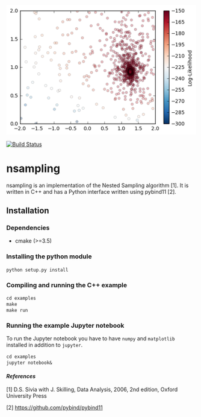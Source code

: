![](examples/lighthouse_problem.png)

[![Build Status](https://travis-ci.org/yannikbehr/nsampling.svg?branch=yannikbehr-travis)](https://travis-ci.org/yannikbehr/nsampling)

# nsampling
nsampling is an implementation of the Nested Sampling algorithm [1]. It is
written in C++ and has a Python interface written using pybind11 [2].  

## Installation

### Dependencies
* cmake (>=3.5)

### Installing the python module
```
python setup.py install
```

### Compiling and running the C++ example
```
cd examples
make
make run
```

### Running the example Jupyter notebook
To run the Jupyter notebook you have to have `numpy` and `matplotlib` installed
in addition to `jupyter`.

```
cd examples
jupyter notebook&
```

#### _References_
[1] D.S. Sivia with J. Skilling, Data Analysis, 2006, 2nd edition, Oxford University Press

[2] https://github.com/pybind/pybind11
